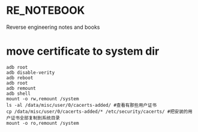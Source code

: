 # RE_NOTEBOOK
Reverse engineering notes and books

# move certificate to system dir
```
adb root
adb disable-verity
adb reboot
adb root
adb remount
adb shell
mount -o rw,remount /system
ls -al /data/misc/user/0/cacerts-added/ #查看有那些用户证书
cp /data/misc/user/0/cacerts-added/* /etc/security/cacerts/ #把安装的用户证书全部复制到系统目录
mount -o ro,remount /system
```
